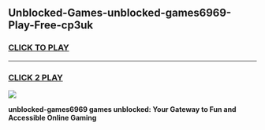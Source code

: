 
## Unblocked-Games-unblocked-games6969-Play-Free-cp3uk
<h3>
<a href="https://premium76.site?title=unblocked-games6969&ref=18A1">CLICK TO PLAY</a></h3>
<hr>

<h3>
<a href="https://premium76.site?title=unblocked-games6969&ref=18A1">CLICK 2 PLAY</a>
  
</h3>

<a href="https://premium76.site?title=unblocked-games6969&ref=18A1"><img src="https://clearcache.store/games.png"></a>


**unblocked-games6969 games unblocked: Your Gateway to Fun and Accessible Online Gaming**
